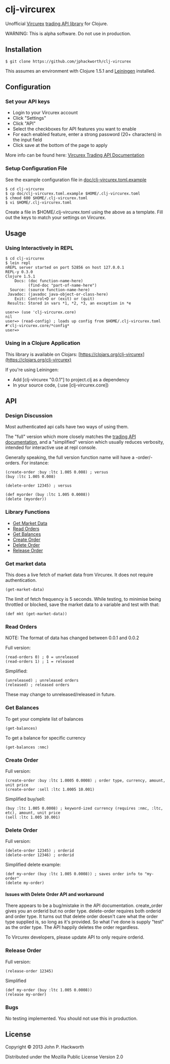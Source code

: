 # clj-vircurex

Unofficial [Vircurex](https://vircurex.com) [trading API library](https://vircurex.com/welcome/api) for Clojure.

WARNING: This is alpha software. Do not use in production.

## Installation

    $ git clone https://github.com/jphackworth/clj-vircurex


This assumes an environment with Clojure 1.5.1 and [Leiningen](https://github.com/technomancy/leiningen) installed.

## Configuration

### Set your API keys

- Login to your Vircurex account
- Click "Settings"
- Click "API"
- Select the checkboxes for API features you want to enable
- For each enabled feature, enter a strong password (20+ characters) in the input field
- Click save at the bottom of the page to apply

More info can be found here: [Vircurex Trading API Documentation](https://vircurex.com/welcome/api)

### Setup Configuration File

See the example configuration file in [doc/clj-vircurex.toml.example](https://github.com/jphackworth/clj-vircurex/blob/master/doc/clj-vircurex.toml.example)
     
    $ cd clj-vircurex 
    $ cp doc/clj-vircurex.toml.example $HOME/.clj-vircurex.toml
    $ chmod 600 $HOME/.clj-vircurex.toml
    $ vi $HOME/.clj-vircurex.toml 

Create a file in $HOME/.clj-vircurex.toml using the above as a template. Fill out the keys
to match your settings on Vircurex.

## Usage

### Using Interactively in REPL

    $ cd clj-vircurex
    $ lein repl
    nREPL server started on port 52856 on host 127.0.0.1
    REPL-y 0.3.0
    Clojure 1.5.1
        Docs: (doc function-name-here)
              (find-doc "part-of-name-here")
      Source: (source function-name-here)
     Javadoc: (javadoc java-object-or-class-here)
        Exit: Control+D or (exit) or (quit)
     Results: Stored in vars *1, *2, *3, an exception in *e

    user=> (use 'clj-vircurex.core)
    nil
    user=> (read-config) ; loads up config from $HOME/.clj-vircurex.toml 
    #'clj-vircurex.core/*config*
    user=>     

### Using in a Clojure Application

This library is available on Clojars: [https://clojars.org/clj-vircurex](https://clojars.org/clj-vircurex)

If you're using Leiningen:

- Add [clj-vircurex "0.0.1"] to project.clj as a dependency
- In your source code, (:use [clj-vircurex.core])

## API

### Design Discussion

Most authenticated api calls have two ways of using them.

The "full" version which more closely matches the [trading API documentation](https://vircurex.com/welcome/api), and a "simplified" version which usually reduces verbosity, intended for interactive use at repl console. 

Generally speaking, the full version function name will have a -order/-orders. For instance: 

    (create-order :buy :ltc 1.005 0.008) ; versus 
    (buy :ltc 1.005 0.008)

    (delete-order 12345) ; versus

    (def myorder (buy :ltc 1.005 0.0008))
    (delete (myorder)) 

### Library Functions

* [Get Market Data](https://github.com/jphackworth/clj-vircurex#get-market-data)
* [Read Orders](https://github.com/jphackworth/clj-vircurex#read-orders)
* [Get Balances](https://github.com/jphackworth/clj-vircurex#get-balances)
* [Create Order](https://github.com/jphackworth/clj-vircurex#create-order)
* [Delete Order](https://github.com/jphackworth/clj-vircurex#delete-order)
* [Release Order](https://github.com/jphackworth/clj-vircurex#release-order)      

### Get market data

This does a live fetch of market data from Vircurex. It does not require authentication. 

    (get-market-data)

The limit of fetch frequency is 5 seconds. While testing, to minimise being throttled or blocked, save the market data to a variable and test with that:

    (def mkt (get-market-data))

### Read Orders

NOTE: The format of data has changed between 0.0.1 and 0.0.2

Full version:

    (read-orders 0) ; 0 = unreleased
    (read-orders 1) ; 1 = released

Simplified:

    (unreleased) ; unreleased orders
    (released) ; released orders

These may change to unreleased/released in future.

### Get Balances

To get your complete list of balances

    (get-balances)

To get a balance for specific currency

    (get-balances :nmc) 

### Create Order

Full version:

    (create-order :buy :ltc 1.0005 0.0008) ; order type, currency, amount, unit price
    (create-order :sell :ltc 1.0005 10.001)

Simplified buy/sell:

    (buy :ltc 1.005 0.0008) ; keyword-ized currency (requires :nmc, :ltc, etc), amount, unit price
    (sell :ltc 1.005 10.001)

### Delete Order

Full version:

    (delete-order 12345) ; orderid  
    (delete-order 12346) ; orderid 

Simplified delete example:

    (def my-order (buy :ltc 1.005 0.0008)) ; saves order info to "my-order"
    (delete my-order)

#### Issues with Delete Order API and workaround

There appears to be a bug/mistake in the API documentation. create_order gives you an orderid but no order type. delete-order requires both orderid and order type. It turns out that delete order doesn't care what the order type supplied is, so long as it's provided. So what I've done is supply "test" as the order type. The API happily deletes the order regardless.

To Vircurex developers, please update API to only require orderid. 

### Release Order

Full version:

    (release-order 12345)

Simplified

    (def my-order (buy :ltc 1.005 0.0008))
    (release my-order)

### Bugs

No testing implemented. You should not use this in production.

## License

Copyright © 2013 John P. Hackworth

Distributed under the Mozilla Public License Version 2.0
